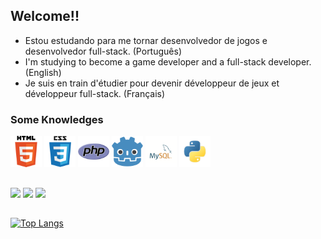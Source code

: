 ## Welcome!!  

- Estou estudando para me tornar desenvolvedor de jogos e desenvolvedor full-stack. (Português)
- I'm studying to become a game developer and a full-stack developer. (English)
- Je suis en train d'étudier pour devenir développeur de jeux et développeur full-stack. (Français)

### Some Knowledges
<code><img height="50" alt="html" src="https://raw.githubusercontent.com/github/explore/80688e429a7d4ef2fca1e82350fe8e3517d3494d/topics/html/html.png"></code>
<code><img height="50" alt="html" src="https://raw.githubusercontent.com/github/explore/80688e429a7d4ef2fca1e82350fe8e3517d3494d/topics/css/css.png"></code>
<code><img height="50" alt="html" src="https://raw.githubusercontent.com/github/explore/80688e429a7d4ef2fca1e82350fe8e3517d3494d/topics/php/php.png"></code>
<code><img height="50" alt="html" src="https://raw.githubusercontent.com/github/explore/80688e429a7d4ef2fca1e82350fe8e3517d3494d/topics/godot/godot.png"></code>
<code><img height="50" alt="html" src="https://raw.githubusercontent.com/github/explore/80688e429a7d4ef2fca1e82350fe8e3517d3494d/topics/mysql/mysql.png"></code>
<code><img height="50" alt="html" src="https://raw.githubusercontent.com/github/explore/80688e429a7d4ef2fca1e82350fe8e3517d3494d/topics/python/python.png"></code>

  ##

<div>
<a href="https://www.instagram.com/matheus.ayres2?igsh=MTdoNTg5ZnpyMHZsOQ==" target="_blank"><img src="https://img.shields.io/badge/-Instagram-%23E4405F?style=for-the-badge&logo=instagram&logoColor=white" target="_blank"></a>
<a href="https://www.linkedin.com/in/matheus-silva-ayres-58a7312b5/" target="_blank"><img src="https://img.shields.io/badge/-LinkedIn-%230077B5?style=for-the-badge&logo=linkedin&logoColor=white" target="_blank"></a> 
<a href = "mailto:matheus.ayres.dev@gmail.com"><img src="https://img.shields.io/badge/-Gmail-%23333?style=for-the-badge&logo=gmail&logoColor=white" target="_blank"></a>
</div>

  ##

[![Top Langs](https://github-readme-stats.vercel.app/api/top-langs/?username=matheus-ayres)](https://github.com/matheus-ayres/github-readme-stats)
